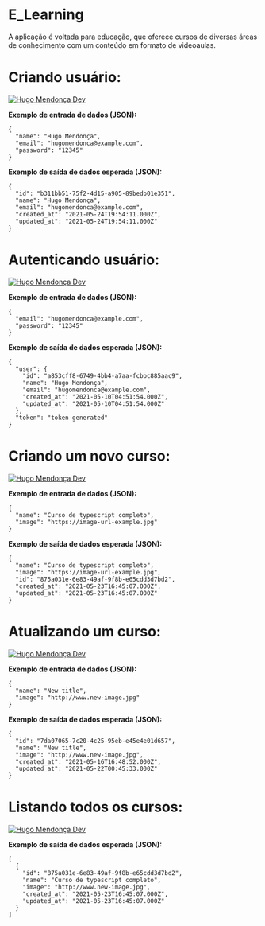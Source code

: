 # E_Learning
A aplicação é voltada para educação, que oferece cursos de diversas áreas de conhecimento com um conteúdo em formato de videoaulas.

# Criando usuário:
<a href="#"><img alt="Hugo Mendonça Dev" src="https://img.shields.io/badge/%2FUSER-POST-brightgreen"/></a>


**Exemplo de entrada de dados (JSON):**
```
{
  "name": "Hugo Mendonça",
  "email": "hugomendonca@example.com",
  "password": "12345"
}
```
**Exemplo de saída de dados esperada (JSON):**
```
{
  "id": "b311bb51-75f2-4d15-a905-89bedb01e351",
  "name": "Hugo Mendonça",
  "email": "hugomendonca@example.com",
  "created_at": "2021-05-24T19:54:11.000Z",
  "updated_at": "2021-05-24T19:54:11.000Z"
}
```

# Autenticando usuário:
<a href="#"><img alt="Hugo Mendonça Dev" src="https://img.shields.io/badge/%2FSESSION-POST-brightgreen"/></a>

**Exemplo de entrada de dados (JSON):**
```
{
  "email": "hugomendonca@example.com",
  "password": "12345"
}
```

**Exemplo de saída de dados esperada (JSON):**
```
{
  "user": {
    "id": "a853cff8-6749-4bb4-a7aa-fcbbc885aac9",
    "name": "Hugo Mendonça",
    "email": "hugomendonca@example.com",
    "created_at": "2021-05-10T04:51:54.000Z",
    "updated_at": "2021-05-10T04:51:54.000Z"
  },
  "token": "token-generated"
}
```
# Criando um novo curso:
<a href="#"><img alt="Hugo Mendonça Dev" src="https://img.shields.io/badge/%2FCOURSES-POST-brightgreen"/></a>

**Exemplo de entrada de dados (JSON):**
```
{
  "name": "Curso de typescript completo",
  "image": "https://image-url-example.jpg"
}
```

**Exemplo de saída de dados esperada (JSON):**
```
{
  "name": "Curso de typescript completo",
  "image": "https://image-url-example.jpg",
  "id": "875a031e-6e83-49af-9f8b-e65cdd3d7bd2",
  "created_at": "2021-05-23T16:45:07.000Z",
  "updated_at": "2021-05-23T16:45:07.000Z"
}
```

# Atualizando um curso:
<a href="#"><img alt="Hugo Mendonça Dev" src="https://img.shields.io/badge/%2FCOURSES:ID-PUT-important"/></a>

**Exemplo de entrada de dados (JSON):**
```
{
  "name": "New title",
  "image": "http://www.new-image.jpg"
}
```

**Exemplo de saída de dados esperada (JSON):**
```
{
  "id": "7da07065-7c20-4c25-95eb-e45e4e01d657",
  "name": "New title",
  "image": "http://www.new-image.jpg",
  "created_at": "2021-05-16T16:48:52.000Z",
  "updated_at": "2021-05-22T00:45:33.000Z"
}
```

# Listando todos os cursos:
<a href="#"><img alt="Hugo Mendonça Dev" src="https://img.shields.io/badge/%2FCOURSES-GET-blueviolet"/></a>


**Exemplo de saída de dados esperada (JSON):**
```
[
  {
    "id": "875a031e-6e83-49af-9f8b-e65cdd3d7bd2",
    "name": "Curso de typescript completo",
    "image": "http://www.new-image.jpg",
    "created_at": "2021-05-23T16:45:07.000Z",
    "updated_at": "2021-05-23T16:45:07.000Z"
  }
]
```
